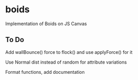# boids
Implementation of Boids on JS Canvas

## To Do
Add wallBounce() force to flock() and use applyForce() for it

Use Normal dist instead of random for attribute variations

Format functions, add documentation
